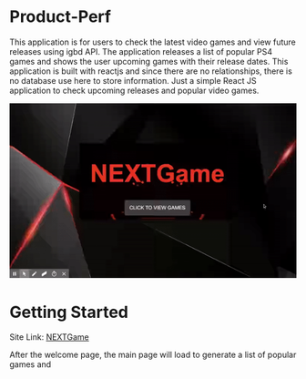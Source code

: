 # Product-Perf

This application is for users to check the latest video games and view future releases using igbd API. The application releases a list of popular PS4 games and shows the user upcoming games with their release dates. This application is built with reactjs and since there are no relationships, there is no database use here to store information. Just a simple React JS application to check upcoming releases and popular video games. 

![index](client/src/images/gif1.gif)

# Getting Started

Site Link: [NEXTGame](https://fierce-dusk-65498.herokuapp.com/)

After the welcome page, the main page will load to generate a list of popular games and 